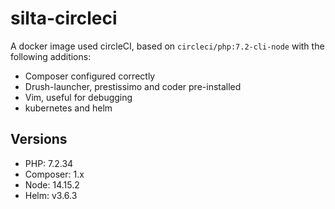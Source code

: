 # silta-circleci
A docker image used circleCI, based on `circleci/php:7.2-cli-node` with the following additions:

- Composer configured correctly
- Drush-launcher, prestissimo and coder pre-installed
- Vim, useful for debugging
- kubernetes and helm

## Versions
- PHP: 7.2.34
- Composer: 1.x
- Node: 14.15.2
- Helm: v3.6.3
